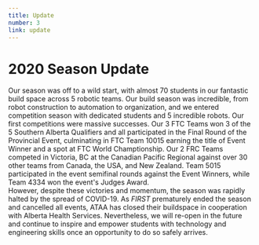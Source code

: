 ```yaml
---
title: Update
number: 3
link: update
---
```

<div class="col-12">
    <h1>2020 Season Update</h1>
    <p>Our season was off to a wild start, with almost 70 students in our fantastic build space across 5 robotic teams. Our build season was incredible, from robot construction to automation to organization, and we entered competition season with dedicated students and 5 incredible robots. Our first competitions were massive successes. Our 3 FTC Teams won 3 of the 5 Southern Alberta Qualifiers and all participated in the Final Round of the Provincial Event, culminating in FTC Team 10015 earning the title of Event Winner and a spot at FTC World Champtionship. Our 2 FRC Teams competed in Victoria, BC at the Canadian Pacific Regional against over 30 other teams from Canada, the USA, and New Zealand. Team 5015 participated in the event semifinal rounds against the Event Winners, while Team 4334 won the event's Judges Award. 
    <br />However, despite these victories and momentum, the season was rapidly halted by the spread of COVID-19. As <i>FIRST</i> prematurely ended the season and cancelled all events, ATAA has closed their buildspace in cooperation with Alberta Health Services. Nevertheless, we will re-open in the future and continue to inspire and empower students with technology and engineering skills once an opportunity to do so safely arrives.</p>
</div>